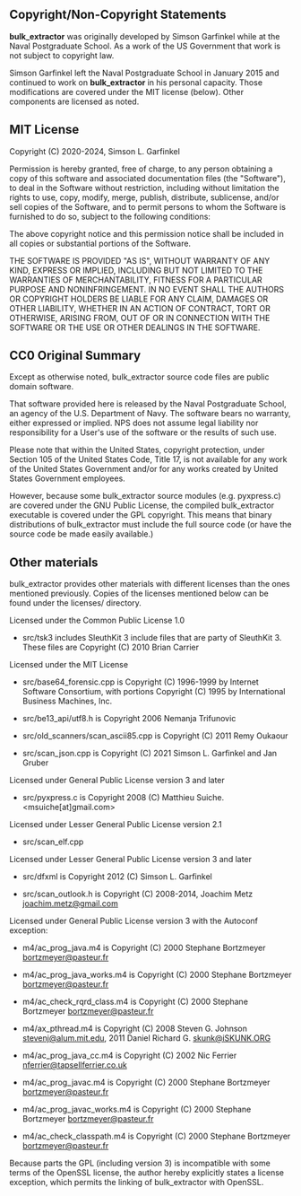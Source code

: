 ## Copyright/Non-Copyright Statements

**bulk_extractor** was originally developed by Simson Garfinkel while at
the Naval Postgraduate School. As a work of the US Government that
work is not subject to copyright law.

Simson Garfinkel left the Naval Postgraduate School in January 2015
and continued to work on **bulk_extractor** in his personal
capacity. Those modifications are covered under the MIT license (below). Other
components are licensed as noted.

## MIT License

Copyright (C) 2020-2024, Simson L. Garfinkel

Permission is hereby granted, free of charge, to any person obtaining a copy
of this software and associated documentation files (the "Software"), to deal
in the Software without restriction, including without limitation the rights
to use, copy, modify, merge, publish, distribute, sublicense, and/or sell
copies of the Software, and to permit persons to whom the Software is
furnished to do so, subject to the following conditions:

The above copyright notice and this permission notice shall be included in all
copies or substantial portions of the Software.

THE SOFTWARE IS PROVIDED "AS IS", WITHOUT WARRANTY OF ANY KIND,
EXPRESS OR IMPLIED, INCLUDING BUT NOT LIMITED TO THE WARRANTIES OF
MERCHANTABILITY, FITNESS FOR A PARTICULAR PURPOSE AND NONINFRINGEMENT.
IN NO EVENT SHALL THE AUTHORS OR COPYRIGHT HOLDERS BE LIABLE FOR ANY CLAIM,
DAMAGES OR OTHER LIABILITY, WHETHER IN AN ACTION OF CONTRACT, TORT OR
OTHERWISE, ARISING FROM, OUT OF OR IN CONNECTION WITH THE SOFTWARE OR THE USE
OR OTHER DEALINGS IN THE SOFTWARE.

## CC0 Original Summary

Except as otherwise noted, bulk_extractor source code files are public domain
software.

That software provided here is released by the Naval Postgraduate
School, an agency of the U.S. Department of Navy.  The software bears
no warranty, either expressed or implied. NPS does not assume legal
liability nor responsibility for a User's use of the software or the
results of such use.

Please note that within the United States, copyright protection, under
Section 105 of the United States Code, Title 17, is not available for
any work of the United States Government and/or for any works created
by United States Government employees.

However, because some bulk_extractor source modules (e.g. pyxpress.c)
are covered under the GNU Public License, the compiled bulk_extractor
executable is covered under the GPL copyright. This means that binary
distributions of bulk_extractor must include the full source code (or
have the source code be made easily available.)

## Other materials

bulk_extractor provides other materials with different licenses than the
ones mentioned previously. Copies of the licenses mentioned below can be
found under the licenses/ directory.

Licensed under the Common Public License 1.0

* src/tsk3 includes SleuthKit 3 include files that are party of
SleuthKit 3. These files are  Copyright (C) 2010 Brian Carrier


Licensed under the MIT License

* src/base64_forensic.cpp is Copyright (C) 1996-1999 by Internet Software Consortium, with
 portions Copyright (C) 1995 by International Business Machines, Inc.

* src/be13_api/utf8.h is Copyright 2006 Nemanja Trifunovic

* src/old_scanners/scan_ascii85.cpp is Copyright (C) 2011 Remy Oukaour

* src/scan_json.cpp is Copyright (C) 2021 Simson L. Garfinkel and Jan Gruber


Licensed under General Public License version 3 and later

* src/pyxpress.c is Copyright 2008 (C) Matthieu Suiche. <msuiche[at]gmail.com>


Licensed under Lesser General Public License version 2.1

* src/scan_elf.cpp


Licensed under Lesser General Public License version 3 and later

* src/dfxml is Copyright 2012 (C) Simson L. Garfinkel

* src/scan_outlook.h is Copyright (C) 2008-2014, Joachim Metz <joachim.metz@gmail.com>


Licensed under General Public License version 3 with the Autoconf exception:

* m4/ac_prog_java.m4 is Copyright (C) 2000 Stephane Bortzmeyer <bortzmeyer@pasteur.fr>

* m4/ac_prog_java_works.m4 is Copyright (C) 2000 Stephane Bortzmeyer <bortzmeyer@pasteur.fr>

* m4/ac_check_rqrd_class.m4 is Copyright (C) 2000 Stephane Bortzmeyer <bortzmeyer@pasteur.fr>

* m4/ax_pthread.m4 is Copyright (C) 2008 Steven G. Johnson <stevenj@alum.mit.edu>,
 2011 Daniel Richard G. <skunk@iSKUNK.ORG>

* m4/ac_prog_java_cc.m4 is Copyright (C) 2002 Nic Ferrier <nferrier@tapsellferrier.co.uk>

* m4/ac_prog_javac.m4 is Copyright (C) 2000 Stephane Bortzmeyer <bortzmeyer@pasteur.fr>

* m4/ac_prog_javac_works.m4 is Copyright (C) 2000 Stephane Bortzmeyer <bortzmeyer@pasteur.fr>

* m4/ac_check_classpath.m4 is Copyright (C) 2000 Stephane Bortzmeyer <bortzmeyer@pasteur.fr>

Because parts the GPL (including version 3) is incompatible with some terms of the OpenSSL license, the author hereby explicitly states a license exception, which permits the linking of bulk_extractor with OpenSSL.

